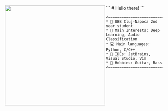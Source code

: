 
<img align="left" src="assets/castle.gif" width="320" />  
```
# Hello there!  
```  

```
<============================================>  
* 🏫 UBB Cluj-Napoca 2nd year student  
* 🧠 Main Interests: Deep Learning, Audio Classification  
* 💻 Main languages: Python, C/C++  
* 💾 IDEs: JetBrains, Visual Studio, Vim  
* 🎸 Hobbies: Guitar, Bass  
<============================================>  
```
